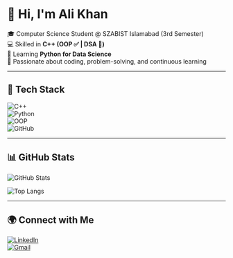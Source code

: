 # 👋 Hi, I'm Ali Khan  

🎓 Computer Science Student @ SZABIST Islamabad (3rd Semester)  
💻 Skilled in **C++ (OOP ✅ | DSA 🔄)**  
🐍 Learning **Python for Data Science**  
🚀 Passionate about coding, problem-solving, and continuous learning  

---

## 🔧 Tech Stack  
![C++](https://img.shields.io/badge/C++-00599C?logo=c%2B%2B&logoColor=white)  
![Python](https://img.shields.io/badge/Python-3776AB?logo=python&logoColor=white)  
![OOP](https://img.shields.io/badge/OOP-Object%20Oriented%20Programming-blueviolet?logo=code&logoColor=white)  
![GitHub](https://img.shields.io/badge/[GitHub-181717](https://github.com/Sher-alyy)?logo=github&logoColor=white)  

---

## 📊 GitHub Stats  
![GitHub Stats](https://github-readme-stats.vercel.app/api?username=Sher-Ali&show_icons=true&theme=tokyonight)  

![Top Langs](https://github-readme-stats.vercel.app/api/top-langs/?username=YOUR_USERNAME&layout=compact&theme=tokyonight)  

---

## 🌍 Connect with Me  
[![LinkedIn](https://img.shields.io/badge/LinkedIn-blue?logo=linkedin&logoColor=white)](https://www.linkedin.com/in/Sher--Ali)  
[![Gmail](https://img.shields.io/badge/Gmail-red?logo=gmail&logoColor=white)](mailto:sheralisoomro000@gmail.com)  
